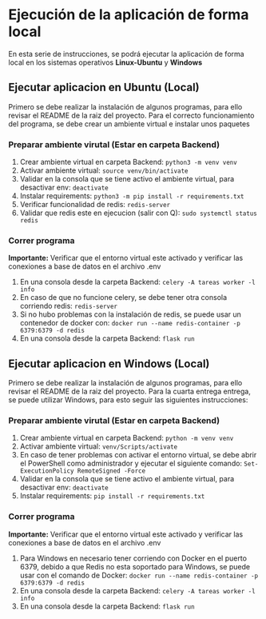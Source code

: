 # Ejecución de la aplicación de forma local
En esta serie de instrucciones, se podrá ejecutar la aplicación de forma local en los sistemas operativos **Linux-Ubuntu** y **Windows**

## Ejecutar aplicacion en Ubuntu (Local)
Primero se debe realizar la instalación de algunos programas, para ello revisar el README de la raiz del proyecto.
Para el correcto funcionamiento del programa, se debe crear un ambiente virtual e instalar unos paquetes

### Preparar ambiente virutal (Estar en carpeta Backend)
1. Crear ambiente virtual en carpeta Backend: `python3 -m venv venv`
2. Activar ambiente virtual: `source venv/bin/activate`
3. Validar en la consola que se tiene activo el ambiente virtual, para desactivar env: `deactivate`
4. Instalar requirements: `python3 -m pip install -r requirements.txt`
5. Verificar funcionalidad de redis: `redis-server`
6. Validar que redis este en ejecucion (salir con Q): `sudo systemctl status redis`

### Correr programa
**Importante:** Verificar que el entorno virtual este activado y verificar las conexiones a base de datos en el archivo .env
1. En una consola desde la carpeta Backend: `celery -A tareas worker -l info`
2. En caso de que no funcione celery, se debe tener otra consola corriendo redis: `redis-server`
3. Si no hubo problemas con la instalación de redis, se puede usar un contenedor de docker con: `docker run --name redis-container -p 6379:6379 -d redis`
4. En una consola desde la carpeta Backend: `flask run` 

## Ejecutar aplicacion en Windows (Local)
Primero se debe realizar la instalación de algunos programas, para ello revisar el README de la raiz del proyecto.
Para la cuarta entrega entrega, se puede utilizar Windows, para esto seguir las siguientes instrucciones:

### Preparar ambiente virutal (Estar en carpeta Backend)
1. Crear ambiente virtual en carpeta Backend: `python -m venv venv`
2. Activar ambiente virtual: `venv/Scripts/activate`
3. En caso de tener problemas con activar el entorno virtual, se debe abrir el PowerShell como administrador y ejecutar el siguiente comando:  `Set-ExecutionPolicy RemoteSigned -Force`
4. Validar en la consola que se tiene activo el ambiente virtual, para desactivar env: `deactivate`
5. Instalar requirements: `pip install -r requirements.txt`

### Correr programa
**Importante:** Verificar que el entorno virtual este activado y verificar las conexiones a base de datos en el archivo .env
1. Para Windows en necesario tener corriendo con Docker en el puerto 6379, debido a que Redis no esta soportado para Windows, se puede usar con el comando de Docker: `docker run --name redis-container -p 6379:6379 -d redis`
2. En una consola desde la carpeta Backend: `celery -A tareas worker -l info`
3. En una consola desde la carpeta Backend: `flask run` 
